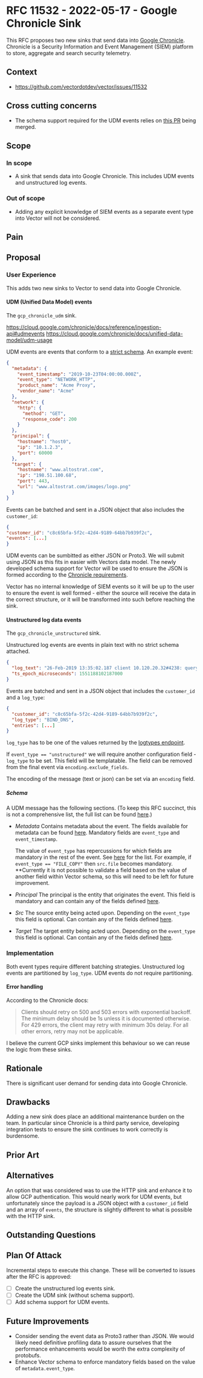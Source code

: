 # RFC 11532 - 2022-05-17 - Google Chronicle Sink

This RFC proposes two new sinks that send data into
[Google Chronicle](https://cloud.google.com/chronicle/docs).
Chronicle is a Security Information and Event Management (SIEM) platform to store,
aggregate and search security telemetry.

## Context

- https://github.com/vectordotdev/vector/issues/11532

## Cross cutting concerns

- The schema support required for the UDM events relies on
  [this PR](https://github.com/vectordotdev/vector/pull/11743)
  being merged.

## Scope

### In scope

- A sink that sends data into Google Chronicle. This includes UDM events and
  unstructured log events.

### Out of scope

- Adding any explicit knowledge of SIEM events as a separate event
  type into Vector will not be considered.

## Pain

## Proposal

### User Experience

This adds two new sinks to Vector to send data into Google Chronicle.

#### UDM (Unified Data Model) events

The `gcp_chronicle_udm` sink.

https://cloud.google.com/chronicle/docs/reference/ingestion-api#udmevents
https://cloud.google.com/chronicle/docs/unified-data-model/udm-usage

UDM events are events that conform to a [strict schema](https://cloud.google.com/chronicle/docs/reference/udm-field-list).
An example event:

```json
{
  "metadata": {
    "event_timestamp": "2019-10-23T04:00:00.000Z",
    "event_type": "NETWORK_HTTP",
    "product_name": "Acme Proxy",
    "vendor_name": "Acme"
  },
  "network": {
    "http": {
      "method": "GET",
      "response_code": 200
    }
  },
  "principal": {
    "hostname": "host0",
    "ip": "10.1.2.3",
    "port": 60000
  },
  "target": {
    "hostname": "www.altostrat.com",
    "ip": "198.51.100.68",
    "port": 443,
    "url": "www.altostrat.com/images/logo.png"
  }
}
```

Events can be batched and sent in a JSON object that also includes the
`customer_id`:

```json
{
"customer_id": "c8c65bfa-5f2c-42d4-9189-64bb7b939f2c",
"events": [...]
}
```

UDM events can be sumbitted as either JSON or Proto3. We will submit using JSON
as this fits in easier with Vectors data model. The newly developed schema
support for Vector will be used to ensure the JSON is formed according to the
[Chronicle requirements](https://cloud.google.com/chronicle/docs/unified-data-model/format-events-as-udm).

Vector has no internal knowledge of SIEM events so it will be up to the user to
ensure the event is well formed - either the source will receive the data in the
correct structure, or it will be transformed into such before reaching the sink.

#### Unstructured log data events

The `gcp_chronicle_unstructured` sink.

Unstructured log events are events in plain text with no strict schema attached.

```json
{
  "log_text": "26-Feb-2019 13:35:02.187 client 10.120.20.32#4238: query: altostrat.com IN A + (203.0.113.102)",
  "ts_epoch_microseconds": 1551188102187000
}
```

Events are batched and sent in a JSON object that includes the `customer_id` and
a `log_type`:

```json
{
  "customer_id": "c8c65bfa-5f2c-42d4-9189-64bb7b939f2c",
  "log_type": "BIND_DNS",
  "entries": [...]
}
```

`log_type` has to be one of the values returned by the [logtypes endpoint](https://cloud.google.com/chronicle/docs/reference/ingestion-api#logtypes).


If `event_type == "unstructured"` we will require another configuration field -
`log_type` to be set. This field will be templatable. The field can be removed
from the final event via `encoding.exclude_fields`.

The encoding of the message (text or json) can be set via an `encoding` field.

##### Schema

A UDM message has the following sections. (To keep this RFC succinct, this is
not a comprehensive list, the full list can be found
[here](https://cloud.google.com/chronicle/docs/reference/udm-field-list#udm_event_data_model).)

- *Metadata*
  Contains metadata about the event. The fields available for metadata can be
  found [here](https://cloud.google.com/chronicle/docs/reference/udm-field-list#metadata).
  Mandatory fields are `event_type` and `event_timestamp`.

  The value of `event_type` has repercussions for which fields are mandatory
  in the rest of the event. See [here](https://cloud.google.com/chronicle/docs/unified-data-model/udm-usage#required_and_optional_fields_based_on_event_type)
  for the list. For example, if `event_type == "FILE_COPY"` then `src.file`
  becomes mandatory. **Currently it is not possible to validate a field based
  on the value of another field within Vector schema, so this will need to
  be left for future improvement.

- *Principal*
  The principal is the entity that originates the event. This field is mandatory
  and can contain any of the fields defined
  [here](https://cloud.google.com/chronicle/docs/reference/udm-field-list#noun).

- *Src*
  The source entity being acted upon. Depending on the `event_type` this field
  is optional. Can contain any of the fields defined
  [here](https://cloud.google.com/chronicle/docs/reference/udm-field-list#noun).

- *Target*
  The target entity being acted upon. Depending on the `event_type` this field
  is optional. Can contain any of the fields defined
  [here](https://cloud.google.com/chronicle/docs/reference/udm-field-list#noun).

### Implementation

Both event types require different batching strategies. Unstructured log events
are partitioned by `log_type`. UDM events do not require partitioning.

#### Error handling

According to the Chronicle docs:

> Clients should retry on 500 and 503 errors with exponential backoff. The
> minimum delay should be 1s unless it is documented otherwise. For 429
> errors, the client may retry with minimum 30s delay. For all other errors,
> retry may not be applicable.

I believe the current GCP sinks implement this behaviour so we can reuse the
logic from these sinks.

## Rationale

There is significant user demand for sending data into Google Chronicle.

## Drawbacks

Adding a new sink does place an additional maintenance burden on the team. In
particular since Chronicle is a third party service, developing integration
tests to ensure the sink continues to work correctly is burdensome.

## Prior Art

## Alternatives

An option that was considered was to use the HTTP sink and enhance it to
allow GCP authentication. This would nearly work for UDM events, but
unfortunately since the payload is a JSON object with a `customer_id` field
and an array of `events`, the structure is slightly different to what is
possible with the HTTP sink.

## Outstanding Questions

## Plan Of Attack

Incremental steps to execute this change. These will be converted to issues
after the RFC is approved:

- [ ] Create the unstructured log events sink.
- [ ] Create the UDM sink (without schema support).
- [ ] Add schema support for UDM events.

## Future Improvements

- Consider sending the event data as Proto3 rather than JSON. We would likely
  need definitive profiling data to assure ourselves that the performance
  enhancements would be worth the extra complexity of protobufs.
- Enhance Vector schema to enforce mandatory fields based on the value of
  `metadata.event_type`.
